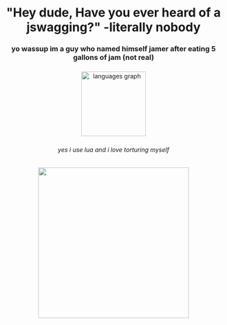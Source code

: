 <h1 align="center">"Hey dude, Have you ever heard of a jswagging?" -literally nobody</h1>

###

<h3 align="center">yo wassup im a guy who named himself jamer after eating 5 gallons of jam (not real)</h3>

###

<div align="center">
  <img src="https://github-readme-stats.vercel.app/api/top-langs?username=jswagging&locale=en&hide_title=false&layout=compact&card_width=320&langs_count=5&theme=dracula&hide_border=false&order=2" height="150" alt="languages graph"  />
</div>

###

<h6 align="center">yes i use lua and i love torturing myself</h6>

###

<div align="center">
  <img height="350" src="https://i.imgur.com/PvIeRc2.png"  />
</div>

###
